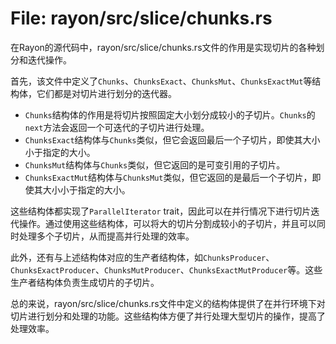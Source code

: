 # File: rayon/src/slice/chunks.rs

在Rayon的源代码中，rayon/src/slice/chunks.rs文件的作用是实现切片的各种划分和迭代操作。

首先，该文件中定义了`Chunks`、`ChunksExact`、`ChunksMut`、`ChunksExactMut`等结构体，它们都是对切片进行划分的迭代器。

- `Chunks`结构体的作用是将切片按照固定大小划分成较小的子切片。`Chunks`的`next`方法会返回一个可迭代的子切片进行处理。
- `ChunksExact`结构体与`Chunks`类似，但它会返回最后一个子切片，即使其大小小于指定的大小。
- `ChunksMut`结构体与`Chunks`类似，但它返回的是可变引用的子切片。
- `ChunksExactMut`结构体与`ChunksMut`类似，但它返回的是最后一个子切片，即使其大小小于指定的大小。

这些结构体都实现了`ParallelIterator` trait，因此可以在并行情况下进行切片迭代操作。通过使用这些结构体，可以将大的切片分割成较小的子切片，并且可以同时处理多个子切片，从而提高并行处理的效率。

此外，还有与上述结构体对应的生产者结构体，如`ChunksProducer`、`ChunksExactProducer`、`ChunksMutProducer`、`ChunksExactMutProducer`等。这些生产者结构体负责生成切片的子切片。

总的来说，rayon/src/slice/chunks.rs文件中定义的结构体提供了在并行环境下对切片进行划分和处理的功能。这些结构体方便了并行处理大型切片的操作，提高了处理效率。

